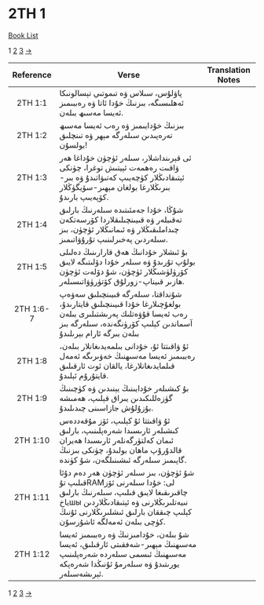 # 2TH 1
[Book List](../README.md)

1 [2](./chapter_2.md) [3](./chapter_3.md) [->](./chapter_2.md)

| Reference | Verse | Translation Notes |
|:---------:|-------|-------------------|
|2TH 1:1|پاۋلۇس، سىلاس ۋە تىموتىي تېسالونىكا ئەھلىسىگە، بىزنىڭ خۇدا ئاتا ۋە رەببىمىز ئەيسا مەسىھ بىلەن.||
|2TH 1:2|بىزنىڭ خۇدايىمىز ۋە رەب ئەيسا مەسىھ تەرەپىدىن سىلەرگە مېھر ۋە تىنچلىق بولسۇن!||
|2TH 1:3|ئى قېرىنداشلار، سىلەر ئۈچۈن خۇداغا ھەر ۋاقىت رەھمەت ئېيتىش توغرا، چۈنكى ئېتىقادىڭلار كۈچەيىپ كەتىۋاتىدۇ ۋە بىر-بىرىڭلارغا بولغان مېھىر-سۆيگۈڭلار كۆپەيىپ بارىدۇ.||
|2TH 1:4|شۇڭا، خۇدا جەمئىتىدە سىلەرنىڭ بارلىق تەقىبلەر ۋە قىيىنچىلىقلاردا كۆرسەتكەن چىداملىقىڭلار ۋە ئىمانىڭلار ئۈچۈن، بىز سىلەردىن پەخىرلىنىپ تۇرۇۋاتىمىز.||
|2TH 1:5|بۇ ئىشلار خۇدانىڭ ھەق قارارىنىڭ دەلىلى بولۇپ تۇرىدۇ ۋە سىلەر خۇدا دۆلىتىگە لايىق كۆرۈلۈشىڭلار ئۈچۈن، شۇ دۆلەت ئۈچۈن ھازىر قىيناپ-زورلۇق كۆتۈرۈۋاتىسىلەر.||
|2TH 1:6-7|شۇنداقتا، سىلەرگە قىيىنچىلىق سەۋەپ بولغۇچىلارغا خۇدا قىيىنچىلىق قايتارىدۇ، رەب ئەيسا قۇۋەتلىك پەرىشتىلىرى بىلەن آسماندىن كېلىپ كۆرۈنگەندە، سىلەرگە بىز بىلەن بىرگە ئارام بېرىلىدۇ||
|2TH 1:8|ئۇ ۋاقىتتا ئۇ، خۇدانى بىلمەيدىغانلار بىلەن، رەببىمىز ئەيسا مەسىھنىڭ خەۋىرىگە ئەمەل قىلمايدىغانلارغا، يالقان ئوت ئارقىلىق قايتۇرۇم ئېلىدۇ.||
|2TH 1:9|بۇ كىشىلەر خۇدايىنىڭ يېنىدىن ۋە كۈچىنىڭ گۈزەللىكىدىن يىراق قېلىپ، ھەمىشە بۇزۇلۇش جازاسىنى چىدىلىدۇ.||
|2TH 1:10|ئۇ ۋاقىتتا ئۇ كېلىپ، ئۆز مۇقەددەس كىشىلەر ئارىسىدا شەرەپلىنىپ، بارلىق ئىمان كەلتۈرگەنلەر ئارىسىدا ھەيران قالدۇرۇپ ماھان بولىدۇ، چۈنكى بىزنىڭ گاپىمىز سىلەرگە ئىشىنىلگەن، شۇ كۈندە.||
|2TH 1:11|شۇ ئۈچۈن، بىز سىلەر ئۈچۈن ھەر دەم دۇئا قىلىپ تۇRAMلى: خۇدا سىلەرنى ئۆز چاقىرىقىغا لايىق قىلىپ، سىلەرنىڭ بارلىق ياخшы نىيەتلىرىڭلارنى ۋە ئېتىقادىڭلاردىن كېلىپ چىققان بارلىق ئىشلىرىڭلارنى ئۇنىڭ كۈچى بىلەن ئەمەلگە ئاشۇرسۇن.||
|2TH 1:12|شۇ بىلەن، خۇدامىزنىڭ ۋە رەببىمىز ئەيسا مەسىھنىڭ مېھىر-شەفقىتى ئارقىلىق، ئەيسا مەسىھنىڭ ئىسمى سىلەردە شەرەپلىنىپ يورىتىدۇ ۋە سىلەرمۇ ئۇنىڭدا شەرەپكە ئېرىشەسىلەر.||


1 [2](./chapter_2.md) [3](./chapter_3.md) [->](./chapter_2.md)